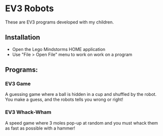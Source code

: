 # EV3 Robots
These are EV3 programs developed with my children.

## Installation
- Open the Lego Mindstorms HOME application
- Use "File > Open File" menu to work on work on a program

## Programs:
### EV3 Game
A guessing game where a ball is hidden in a cup and shuffled by the robot. You make a guess, and the robots tells you wrong or right!

### EV3 Whack-Wham
A speed game where 3 moles pop-up at random and you must whack them as fast as possible with a hammer!
